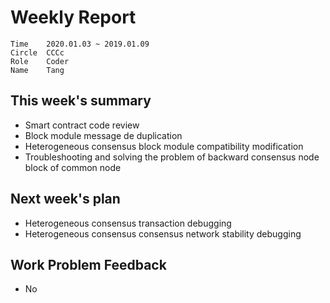 # Weekly Report 
```
Time	2020.01.03 ~ 2019.01.09
Circle	CCCc
Role	Coder
Name	Tang
```
## This week's summary
- Smart contract code review
- Block module message de duplication
- Heterogeneous consensus block module compatibility modification
- Troubleshooting and solving the problem of backward consensus node block of common node

## Next week's plan

-  Heterogeneous consensus transaction debugging
-  Heterogeneous consensus consensus network stability debugging

## Work Problem Feedback
- No

